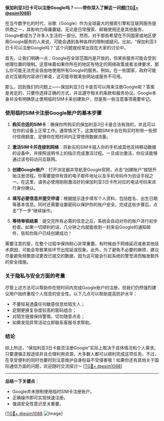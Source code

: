 **保加利亚3日卡可以注册Google吗？——带你深入了解这一问题[[TG💪+ @esim1088](https://t.me/s/esim1088)]**

在当今数字化的时代，谷歌（Google）作为全球最大的搜索引擎和互联网服务提供商之一，其影响力毋庸置疑。无论是日常搜索、邮箱使用还是其他服务，Google都成为了许多人生活的一部分。然而，对于那些希望在不同国家或地区使用Google服务的人来说，可能会遇到各种各样的限制或疑问。比如，“保加利亚3日卡可以注册Google吗？”这个问题就经常出现在大家的讨论中。

首先，让我们明确一点：Google在全球范围内是开放的，但某些服务可能会受到地理位置的限制。这意味着如果你所在的地区有特定的网络政策或者法律要求，那么你可能无法完全自由地使用所有Google的服务。例如，在一些国家，政府可能会对互联网内容进行审查，这可能导致某些网站或服务不可用。

那么，回到我们的问题上——保加利亚3日卡是否可以用来注册Google呢？答案是肯定的，只要你选择正确的方式，并且遵守相关的条款和服务协议。Google本身并没有明确禁止使用临时SIM卡来创建账户，但是有一些注意事项需要牢记。

### 使用临时SIM卡注册Google账户的基本步骤

1. **购买合适的SIM卡**：确保你所购买的保加利亚3日卡是合法有效的，并且可以在你的设备上正常工作。通常情况下，这类短期SIM卡会在购买时附带一些预付信用额度，足够你在短时间内正常使用数据流量。

2. **激活SIM卡并连接到网络**：将新买的SIM卡插入你的手机或其他支持移动数据的设备中，并按照说明书上的指示完成激活过程。一旦成功激活，你应该能够通过该号码访问互联网。

3. **创建Google账户**：打开浏览器并导航至Google官网，点击“创建账户”按钮开始注册流程。你需要提供有效的电子邮件地址以及手机号码作为验证手段之一。在这里，请务必使用刚刚激活好的保加利亚3日卡所对应的电话号码来进行身份确认。

4. **填写必要信息并提交申请**：根据提示逐步填写个人资料，包括姓名、出生日期等基本信息。同时还需要设置密码以保护你的账户安全。完成这些步骤后，点击“下一步”继续操作。

5. **等待审核结果**：提交完所有必需的信息之后，系统会自动对你的账户进行初步检查。如果一切顺利的话，几分钟之内就能收到一封来自Google的通知邮件，告知你账户已经创建成功！

需要注意的是，在整个过程中保持耐心非常重要。有时候由于网络延迟或者其他技术原因，可能会导致某些环节出现延误现象。此外，为了避免不必要的麻烦，建议尽量避免频繁尝试更改已提交的数据，因为这可能会引起系统的警觉进而触发额外的安全措施。

### 关于隐私与安全方面的考量

尽管上述方法可以帮助你在短时间内完成Google账户的注册，但我们仍然强烈建议用户始终重视个人信息的安全性。以下几点可以帮助提高防护水平：

- 不要轻易透露任何敏感信息给陌生人；
- 定期更换复杂度较高的密码组合；
- 对陌生链接保持警惕，切勿随意点击；
- 如果发现异常活动立即联系客服寻求帮助。

### 结论

综上所述，“保加利亚3日卡能否注册Google”实际上取决于具体情况和个人需求。只要遵循正规途径并且合理利用资源，大多数人都可以顺利完成这项任务。不过，在享受便利的同时也要时刻注意维护自身权益不受侵害哦！如果你还有其他关于国际通信方面的问题，欢迎随时交流探讨～ [[TG💪+ @esim1088](https://t.me/s/esim1088)]

---

**总结一下关键点**：
- Google并未限制使用临时SIM卡注册账户。
- 正确操作即可实现快速注册。
- 强调安全性意识至关重要。

[[TG💪+ @esim1088](https://t.me/s/esim1088) ![Image](https://i.postimg.cc/4NQfJmqS/Snipaste-2025-05-13-00-14-12.png)]